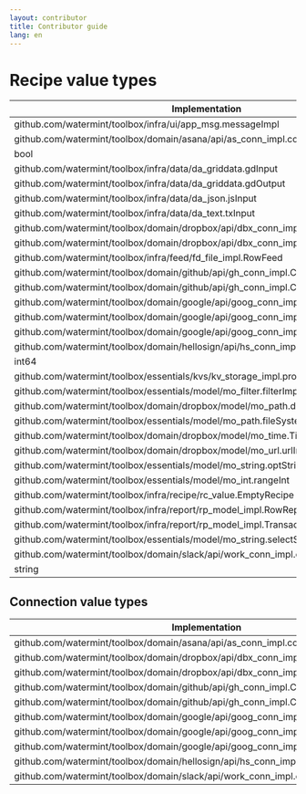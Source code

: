 ```yaml
---
layout: contributor
title: Contributor guide
lang: en
---
```


# Recipe value types

| Implementation                                                                     | Conn  | Conns | CustomValueText | ErrorHandler | Feed  | GridDataInput | GridDataOutput | JsonInput | Message | Messages | Report | Reports | TextInput |
|------------------------------------------------------------------------------------|-------|-------|-----------------|--------------|-------|---------------|----------------|-----------|---------|----------|--------|---------|-----------|
| github.com/watermint/toolbox/infra/ui/app_msg.messageImpl                          | false | false | false           | false        | false | false         | false          | false     | true    | false    | false  | false   | false     |
| github.com/watermint/toolbox/domain/asana/api/as_conn_impl.connAsanaApi            | true  | false | true            | false        | false | false         | false          | false     | false   | false    | false  | false   | false     |
| bool                                                                               | false | false | false           | false        | false | false         | false          | false     | false   | false    | false  | false   | false     |
| github.com/watermint/toolbox/infra/data/da_griddata.gdInput                        | false | false | true            | false        | false | true          | false          | false     | false   | false    | false  | false   | false     |
| github.com/watermint/toolbox/infra/data/da_griddata.gdOutput                       | false | false | true            | false        | false | false         | true           | false     | false   | false    | false  | false   | false     |
| github.com/watermint/toolbox/infra/data/da_json.jsInput                            | false | false | true            | false        | false | false         | false          | true      | false   | false    | false  | false   | false     |
| github.com/watermint/toolbox/infra/data/da_text.txInput                            | false | false | true            | false        | false | false         | false          | false     | false   | false    | false  | false   | true      |
| github.com/watermint/toolbox/domain/dropbox/api/dbx_conn_impl.connScopedIndividual | true  | false | true            | true         | false | false         | false          | false     | false   | false    | false  | false   | false     |
| github.com/watermint/toolbox/domain/dropbox/api/dbx_conn_impl.connScopedTeam       | true  | false | true            | true         | false | false         | false          | false     | false   | false    | false  | false   | false     |
| github.com/watermint/toolbox/infra/feed/fd_file_impl.RowFeed                       | false | false | true            | false        | true  | false         | false          | false     | false   | false    | false  | false   | false     |
| github.com/watermint/toolbox/domain/github/api/gh_conn_impl.ConnGithubPublic       | true  | false | true            | false        | false | false         | false          | false     | false   | false    | false  | false   | false     |
| github.com/watermint/toolbox/domain/github/api/gh_conn_impl.ConnGithubRepo         | true  | false | true            | false        | false | false         | false          | false     | false   | false    | false  | false   | false     |
| github.com/watermint/toolbox/domain/google/api/goog_conn_impl.connGoogleCalendar   | true  | false | true            | false        | false | false         | false          | false     | false   | false    | false  | false   | false     |
| github.com/watermint/toolbox/domain/google/api/goog_conn_impl.connGoogleMail       | true  | false | true            | false        | false | false         | false          | false     | false   | false    | false  | false   | false     |
| github.com/watermint/toolbox/domain/google/api/goog_conn_impl.connSheets           | true  | false | true            | false        | false | false         | false          | false     | false   | false    | false  | false   | false     |
| github.com/watermint/toolbox/domain/hellosign/api/hs_conn_impl.connHelloSignApi    | true  | false | true            | false        | false | false         | false          | false     | false   | false    | false  | false   | false     |
| int64                                                                              | false | false | false           | false        | false | false         | false          | false     | false   | false    | false  | false   | false     |
| github.com/watermint/toolbox/essentials/kvs/kv_storage_impl.proxyImpl              | false | false | false           | false        | false | false         | false          | false     | false   | false    | false  | false   | false     |
| github.com/watermint/toolbox/essentials/model/mo_filter.filterImpl                 | false | false | false           | false        | false | false         | false          | false     | false   | false    | false  | false   | false     |
| github.com/watermint/toolbox/domain/dropbox/model/mo_path.dropboxPathImpl          | false | false | true            | false        | false | false         | false          | false     | false   | false    | false  | false   | false     |
| github.com/watermint/toolbox/essentials/model/mo_path.fileSystemPathImpl           | false | false | true            | false        | false | false         | false          | false     | false   | false    | false  | false   | false     |
| github.com/watermint/toolbox/domain/dropbox/model/mo_time.TimeImpl                 | false | false | true            | false        | false | false         | false          | false     | false   | false    | false  | false   | false     |
| github.com/watermint/toolbox/domain/dropbox/model/mo_url.urlImpl                   | false | false | true            | false        | false | false         | false          | false     | false   | false    | false  | false   | false     |
| github.com/watermint/toolbox/essentials/model/mo_string.optString                  | false | false | true            | false        | false | false         | false          | false     | false   | false    | false  | false   | false     |
| github.com/watermint/toolbox/essentials/model/mo_int.rangeInt                      | false | false | true            | false        | false | false         | false          | false     | false   | false    | false  | false   | false     |
| github.com/watermint/toolbox/infra/recipe/rc_value.EmptyRecipe                     | false | true  | false           | false        | false | false         | false          | false     | false   | true     | false  | true    | false     |
| github.com/watermint/toolbox/infra/report/rp_model_impl.RowReport                  | false | false | false           | false        | false | false         | false          | false     | false   | false    | true   | false   | false     |
| github.com/watermint/toolbox/infra/report/rp_model_impl.TransactionReport          | false | false | false           | false        | false | false         | false          | false     | false   | false    | true   | false   | false     |
| github.com/watermint/toolbox/essentials/model/mo_string.selectString               | false | false | true            | false        | false | false         | false          | false     | false   | false    | false  | false   | false     |
| github.com/watermint/toolbox/domain/slack/api/work_conn_impl.connSlackApi          | true  | false | true            | false        | false | false         | false          | false     | false   | false    | false  | false   | false     |
| string                                                                             | false | false | false           | false        | false | false         | false          | false     | false   | false    | false  | false   | false     |

## Connection value types

| Implementation                                                                     | CustomValueText | Service name     | Scope label        |
|------------------------------------------------------------------------------------|-----------------|------------------|--------------------|
| github.com/watermint/toolbox/domain/asana/api/as_conn_impl.connAsanaApi            | true            | asana            | asana              |
| github.com/watermint/toolbox/domain/dropbox/api/dbx_conn_impl.connScopedIndividual | true            | dropbox          | dropbox_individual |
| github.com/watermint/toolbox/domain/dropbox/api/dbx_conn_impl.connScopedTeam       | true            | dropbox_business | dropbox_team       |
| github.com/watermint/toolbox/domain/github/api/gh_conn_impl.ConnGithubPublic       | true            | github           | github_public      |
| github.com/watermint/toolbox/domain/github/api/gh_conn_impl.ConnGithubRepo         | true            | github           | github_repo        |
| github.com/watermint/toolbox/domain/google/api/goog_conn_impl.connGoogleCalendar   | true            | google_calendar  | google_calendar    |
| github.com/watermint/toolbox/domain/google/api/goog_conn_impl.connGoogleMail       | true            | google_mail      | google_mail        |
| github.com/watermint/toolbox/domain/google/api/goog_conn_impl.connSheets           | true            | google_sheets    | google_sheets      |
| github.com/watermint/toolbox/domain/hellosign/api/hs_conn_impl.connHelloSignApi    | true            | hellosign        | hellosign          |
| github.com/watermint/toolbox/domain/slack/api/work_conn_impl.connSlackApi          | true            | slack            | slack              |


